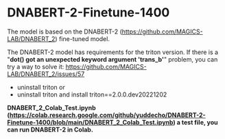 # DNABERT-2-Finetune-1400

The model is based on the DNABERT-2 (https://github.com/MAGICS-LAB/DNABERT_2) fine-tuned model.

The DNABERT-2 model has requirements for the triton version. If there is a "**dot() got an unexpected keyword argument 'trans_b'**" problem, you can try a way to solve it: https://github.com/MAGICS-LAB/DNABERT_2/issues/57

- uninstall triton or
- uninstall triton and install triton==2.0.0.dev20221202

**DNABERT_2_Colab_Test.ipynb (https://colab.research.google.com/github/yuddecho/DNABERT-2-Finetune-1400/blob/main/DNABERT_2_Colab_Test.ipynb) a test file, you can run DNABERT-2 in Colab.**

